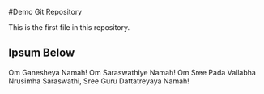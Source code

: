 #Demo Git Repository

This is the first file in this repository.

## Ipsum Below

Om Ganesheya Namah!
Om Saraswathiye Namah!
Om Sree Pada Vallabha Nrusimha Saraswathi, Sree Guru Dattatreyaya Namah!
